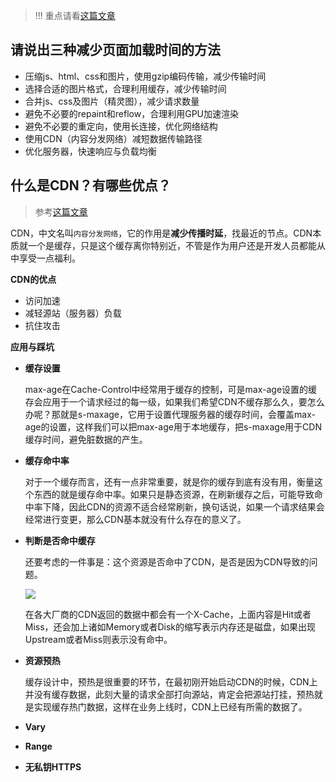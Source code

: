 > !!! 重点请看[这篇文章](https://csspod.com/frontend-performance-best-practices/#server-ajax-get)

## 请说出三种减少页面加载时间的方法

- 压缩js、html、css和图片，使用gzip编码传输，减少传输时间
- 选择合适的图片格式，合理利用缓存，减少传输时间
- 合并js、css及图片（精灵图），减少请求数量
- 避免不必要的repaint和reflow，合理利用GPU加速渲染
- 避免不必要的重定向，使用长连接，优化网络结构
- 使用CDN（内容分发网络）减短数据传输路径
- 优化服务器，快速响应与负载均衡

## 什么是CDN？有哪些优点？

> 参考[这篇文章](https://zhuanlan.zhihu.com/p/39028766)

CDN，中文名叫`内容分发网络`，它的作用是**减少传播时延**，找最近的节点。CDN本质就一个是缓存，只是这个缓存离你特别近，不管是作为用户还是开发人员都能从中享受一点福利。

**CDN的优点**

- 访问加速
- 减轻源站（服务器）负载
- 抗住攻击

**应用与踩坑**

- **缓存设置**

  max-age在Cache-Control中经常用于缓存的控制，可是max-age设置的缓存会应用于一个请求经过的每一级，如果我们希望CDN不缓存那么久，要怎么办呢？那就是s-maxage，它用于设置代理服务器的缓存时间，会覆盖max-age的设置，这样我们可以把max-age用于本地缓存，把s-maxage用于CDN缓存时间，避免脏数据的产生。
  
- **缓存命中率**

  对于一个缓存而言，还有一点非常重要，就是你的缓存到底有没有用，衡量这个东西的就是缓存命中率。如果只是静态资源，在刷新缓存之后，可能导致命中率下降，因此CDN的资源不适合经常刷新，换句话说，如果一个请求结果会经常进行变更，那么CDN基本就没有什么存在的意义了。
  
- **判断是否命中缓存**
  
  还要考虑的一件事是：这个资源是否命中了CDN，是否是因为CDN导致的问题。
  
  ![](https://pic2.zhimg.com/80/v2-fdc8fbb56b81bf28a26bc03f289225a1_hd.jpg)
  
  在各大厂商的CDN返回的数据中都会有一个X-Cache，上面内容是Hit或者Miss，还会加上诸如Memory或者Disk的缩写表示内存还是磁盘，如果出现Upstream或者Miss则表示没有命中。
  
- **资源预热**

  缓存设计中，预热是很重要的环节，在最初刚开始启动CDN的时候，CDN上并没有缓存数据，此刻大量的请求全部打向源站，肯定会把源站打挂，预热就是实现缓存热门数据，这样在业务上线时，CDN上已经有所需的数据了。
  
- **Vary**
- **Range**
- **无私钥HTTPS**
